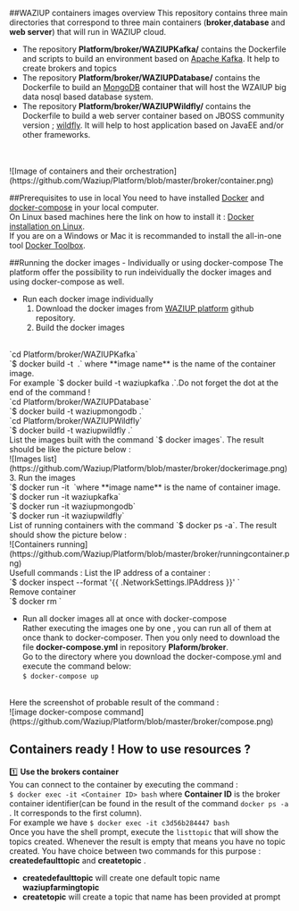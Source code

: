 ##WAZIUP containers images overview
This repository contains three main directories that correspond to three main containers (**broker**,**database** and **web server**) that will run in WAZIUP cloud.
* The repository **Platform/broker/WAZIUPKafka/** contains the Dockerfile and scripts to build an environment based on [Apache Kafka](http://kafka.apache.org/). It help to create brokers and topics
* The repository **Platform/broker/WAZIUPDatabase/** contains the Dockerfile to build an [MongoDB](https://www.mongodb.com/) container that will host the WZAIUP big data nosql based database system.
* The repository **Platform/broker/WAZIUPWildfly/** contains the  Dockerfile to build a web server container based on JBOSS community version ; [wildfly](https://www.mongodb.com/). It will help to host application based on JavaEE and/or other frameworks.
</br>
</br>
![Image of containers and their orchestration](https://github.com/Waziup/Platform/blob/master/broker/container.png)


##Prerequisites to use in local 
You need to have installed  [Docker](https://docs.docker.com/)  and [docker-compose](https://docs.docker.com/compose/install/) in your local computer. </br>
On Linux based machines here the link on how to install it  : [Docker installation on Linux](https://docs.docker.com/engine/installation/linux/). </br>
If you are on a Windows or Mac it is recommanded to install the all-in-one tool [Docker Toolbox](https://docs.docker.com/toolbox/overview/).

##Running the docker images  - Individually or using docker-compose
The platform offer the possibility to run indeividually the docker images  and using docker-compose as well. 
</br>
* Run each docker image individually
  1. Download the docker images from [WAZIUP platform](https://github.com/Waziup/Platform.git) github repository.
  2. Build the docker images 
</br>
  `cd  Platform/broker/WAZIUPKafka`
</br>
  `$ docker build -t <image name>  .` where **image name** is the name of the container image.
</br> 
  For example  `$ docker build -t  waziupkafka .`.Do not forget the dot at the end of the command !</br>
  `cd Platform/broker/WAZIUPDatabase`
</br>
  `$ docker build -t waziupmongodb .`
</br>
  `cd Platform/broker/WAZIUPWildfly`
</br>
  `$ docker build -t waziupwildfly .`
</br>
List the images built with the command `$ docker images`. The result should be like the picture below : 
</br>
![Images list](https://github.com/Waziup/Platform/blob/master/broker/dockerimage.png)
 3. Run the images </br>
  `$ docker run -it <image name> `where **image name** is the name of container image.
</br>
  `$ docker run -it waziupkafka`
</br>
  `$ docker run -it waziupmongodb`
</br>
  `$ docker run -it waziupwildfly`
</br>
List of running containers with the command `$ docker ps -a`. The result should show the picture below :
</br>
![Containers running](https://github.com/Waziup/Platform/blob/master/broker/runningcontainer.png)
</br> Usefull commands : 
List the IP address of a container : </br>
`$ docker inspect --format '{{ .NetworkSettings.IPAddress }}' <Container_ID>`
</br>
Remove container </br>
`$ docker rm <Container ID>` 

* Run all docker images all at once with docker-compose </br>
Rather executing the images one by one , you can run all of them at once thank to docker-composer. Then you only need to download the file  **docker-compose.yml**  in repository  **Plaform/broker**.</br>
Go to the directory where you download the docker-compose.yml and execute the command below:</br>
`$ docker-compose up `
</br>
Here the screenshot of probable result of the command :
</br>
![image docker-compose command](https://github.com/Waziup/Platform/blob/master/broker/compose.png)

## Containers ready ! How to use resources ? 
:one: **Use the brokers container** </br>
You can connect to the container by executing the command : </br>
`$ docker exec -it <Container ID> bash` where **Container ID** is the broker container identifier(can be found in the result of the command `docker ps -a` . It corresponds to the first column).
</br>
For example we have `$ docker exec -it c3d56b284447 bash`  </br>
Once you have the shell prompt, execute the  `listtopic` that will show the topics created. Whenever the result is empty that means you have no topic created. You have choice between two commands for this purpose : **createdefaulttopic** and **createtopic** . </br>
* **createdefaulttopic** will create one default topic name **waziupfarmingtopic** </br>
* **createtopic** will create a topic that name has been provided at prompt </br>

